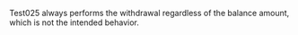 Test025 always performs the withdrawal regardless of the balance amount, which is not the intended behavior.